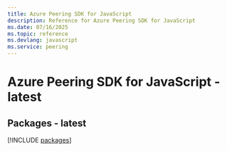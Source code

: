```yaml
---
title: Azure Peering SDK for JavaScript
description: Reference for Azure Peering SDK for JavaScript
ms.date: 07/16/2025
ms.topic: reference
ms.devlang: javascript
ms.service: peering
---
```

# Azure Peering SDK for JavaScript - latest
## Packages - latest
[!INCLUDE [packages](peering-index.md)]